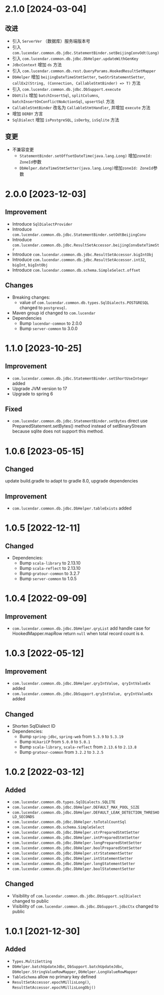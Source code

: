 # 2.1.0 [2024-03-04]
## 改进
- 引入 `ServerVer` （数据库）服务端版本号
- 引入 `com.lucendar.common.db.jdbc.StatementBinder.setBeijingConvOdt(Long)`
- 引入 `com.lucendar.common.db.jdbc.DbHelper.updateWithGenKey`
- `JdbcContext` 增加 `ds` 方法
- 引入 `com.lucendar.common.db.rest.QueryParams.HookedResultSetMapper`
- `DbHelper` 增加 `beijingDateTimeStmtSetter`, `twoStrStatementSetter`, `callEx2(String, (Connection, CallableStmtBinder) => T)` 方法
- 引入 `com.lucendar.common.db.jdbc.DbSupport.execute`
- `DbUtils` 增加 `batchInsertSql`, `splitColumns`, `batchInsertOnConflictNoActionSql`, `upsertSql` 方法
- `CallableStmtBinder` 改名为 `CallableStmtHandler`, 并增加 `execute` 方法
- 增加 `DERBY` 方言
- `SqlDialect` 增加 `isPostgreSQL`, `isDerby`, `isSqlite` 方法

## 变更
- 不兼容变更
  - `StatementBinder.setOffsetDateTime(java.lang.Long)` 增加`zoneId: ZoneId`参数
  - `DbHelper.dateTimeStmtSetter(java.lang.Long)`增加`zoneId: ZoneId`参数

# 2.0.0 [2023-12-03]
## Improvement
- Introduce `SqlDialectProvider`
- Introduce `com.lucendar.common.db.jdbc.StatementBinder.setOdtBeijingConv`
- Introduce `com.lucendar.common.db.jdbc.ResultSetAccessor.beijingConvDateTimeStr`
- Introduce `com.lucendar.common.db.jdbc.ResultSetAccessor.bigIntObj`
- Introduce `com.lucendar.common.db.jdbc.ResultSetAccessor.int32`, `bigInt`, `bigIntObj`
- Introduce `com.lucendar.common.db.schema.SimpleSelect.offset`


## Changes
- Breaking changes: 
  - value of `com.lucendar.common.db.types.SqlDialects.POSTGRESQL` changed to `postgresql`.
- Maven group id changed to `com.lucendar`
- Dependencies
  - Bump `lucendar-common` to 2.0.0
  - Bump `server-common` to 3.0.0

# 1.1.0 [2023-10-25]
## Improvement
- `com.lucendar.common.db.jdbc.StatementBinder.setShortUseInteger` added
- Upgrade JVM version to 17
- Upgrade to spring 6
## Fixed
- `com.lucendar.common.db.jdbc.StatementBinder.setBytes` direct use PreparedStatement.setBytes() method instead of 
  setBinaryStream because sqlite does not support this method.

# 1.0.6 [2023-05-15]
## Changed
update build.gradle to adapt to gradle 8.0, upgrade dependencies
## Improvement
- `com.lucendar.common.db.jdbc.DbHelper.tableExists` added

# 1.0.5 [2022-12-11]
## Changed
- Dependencies:
  - Bump `scala-library` to 2.13.10
  - Bump `scala-reflect` to 2.13.10
  - Bump `gratour-common` to 3.2.7
  - Bump `server-common` to 1.0.5

# 1.0.4 [2022-09-09]
## Improvement
- `com.lucendar.common.db.jdbc.DbHelper.qryList` add handle case for HookedMapper.mapRow return `null` 
  when total record count is `0`.


# 1.0.3 [2022-05-12]
## Improvement
- `com.lucendar.common.db.jdbc.DbHelper.qryIntValue, qryIntValueEx` added
- `com.lucendar.common.db.jdbc.DbSupport.qryIntValue, qryIntValueEx` added

## Changed
- Shorten SqlDialect ID
- Dependencies:
    - Bump `spring-jdbc`, `spring-web` from `5.3.9` to `5.3.19`
    - Bump `HikariCP` from `5.0.0` to `5.0.1`
    - Bump `scala-library`, `scala-reflect` from `2.13.6` to `2.13.8`
    - Bump `gratour-common` from `3.2.2` to `3.2.5`
  
# 1.0.2 [2022-03-12]
## Added
- `com.lucendar.common.db.types.SqlDialects.SQLITE`
- `com.lucendar.common.db.jdbc.DbHelper.DEFAULT_MAX_POOL_SIZE`
- `com.lucendar.common.db.jdbc.DbHelper.DEFAULT_LEAK_DETECTION_THRESHOLD_SECONDS`
- `com.lucendar.common.db.jdbc.DbHelper.toTotalCountSql`
- `com.lucendar.common.db.schema.SimpleSelect`
- `com.lucendar.common.db.jdbc.DbHelper.strPreparedStmtSetter`
- `com.lucendar.common.db.jdbc.DbHelper.intPreparedStmtSetter`
- `com.lucendar.common.db.jdbc.DbHelper.longPreparedStmtSetter`
- `com.lucendar.common.db.jdbc.DbHelper.boolPreparedStmtSetter`
- `com.lucendar.common.db.jdbc.DbHelper.strStatementSetter`
- `com.lucendar.common.db.jdbc.DbHelper.intStatementSetter`
- `com.lucendar.common.db.jdbc.DbHelper.longStatementSetter`
- `com.lucendar.common.db.jdbc.DbHelper.boolStatementSetter`

## Changed
- Visibility of `com.lucendar.common.db.jdbc.DbSupport.sqlDialect` changed to public
- Visibility of `com.lucendar.common.db.jdbc.DbSupport.jdbcCtx` changed to public

# 1.0.1 [2021-12-30]
## Added
- `Types.MultiSetting`
- `DbHelper.batchUpdateJdbc`, `DbSupport.batchUpdateJdbc`, `DbHelper.StringValueRowMapper`, `DbHelper.LongValueRowMapper`
- `TableSchema` allow no primary key defined 
- `ResultSetAccessor.epochMillisLong()`, `ResultSetAccessor.epochMillisLongObj()`
